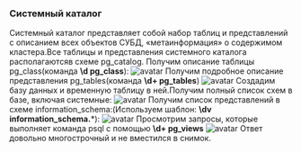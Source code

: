 ### Системный каталог
Системный каталог представляет собой набор таблиц и представлений с описанием всех объектов СУБД, «метаинформация» о содержимом кластера.Все таблицы и представления системного каталога располагаютсяв схеме pg_catalog.
Получим описание таблицы pg_class(команда **\d pg_class**):
![avatar](https://sun9-47.userapi.com/impg/HLz3mtl5GuJAS9-UvXSxQB5446yqH62KUbU5vA/_nfW1rFmhTQ.jpg?size=544x585&quality=96&sign=f57dcc4e90158ea514a0e66ab441591a&type=album)
Получим подробное описание представления pg_tables(команда **\d+ pg_tables**)
![avatar](https://sun9-23.userapi.com/impg/1mPZ5qH7PBBkONW5UBCVPLKYUjykhjIp2QKBag/Np2sAxkN8Lg.jpg?size=633x387&quality=96&sign=8731e66f6b9cab29e68e7227f53a5639&type=album)
Создадим базу данных и временную таблицу в ней.Получим полный список схем в базе, включая системные:
![avatar](https://sun9-36.userapi.com/impg/xoNYGJdolkIpXB2CmkM2rQ2k6aQ3N1ACEBV_Pg/sg5hf2Z_TbE.jpg?size=525x295&quality=96&sign=e4d2e2f7ddc844a148788ddb41a7ac03&type=album)
Получим список представлений в схеме information_schema:(Используем шаблон:
**\dv information_schema.***):
![avatar](https://sun9-54.userapi.com/impg/meyg65EWONzk0NK-ubMI3-S5SclbsXeQiWZIbA/IZficdQE3Yk.jpg?size=681x654&quality=96&sign=02131bd37fe1f55ef800afac6c545bc5&type=album)
Просмотрим запросы, которые выполняет команда psql с помощью **\d+ pg_views**
![avatar](https://sun9-84.userapi.com/impg/i_mTOdGoZ2Ifp32We0ZdNDuPpPbYEqHFnlCUww/QJ5hZBEpOSQ.jpg?size=757x585&quality=96&sign=6bb4523a356cab6d19846667dc215b05&type=album)
Ответ довольно многострочный и не вместился в снимок.

